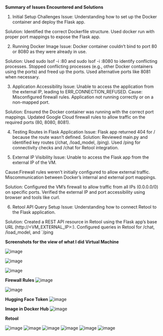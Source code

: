 **Summary of Issues Encountered and Solutions**
1. Initial Setup Challenges
Issue: Understanding how to set up the Docker container and deploy the Flask app.

Solution:
Identified the correct Dockerfile structure.
Used docker run with proper port mappings to expose the Flask app.

2. Running Docker Image
Issue: Docker container couldn’t bind to port 80 or 8080 as they were already in use.

Solution: Used sudo lsof -i :80 and sudo lsof -i :8080 to identify conflicting processes.
Stopped conflicting processes (e.g., other Docker containers using the ports) and freed up the ports.
Used alternative ports like 8081 when necessary.

3. Application Accessibility
Issue: Unable to access the application from the external IP, leading to ERR_CONNECTION_REFUSED.
Cause:
Misconfigured firewall rules.
Application not running correctly or on a non-mapped port.

Solution: Ensured the Docker container was running with the correct port mappings.
Updated Google Cloud firewall rules to allow traffic on the required ports (80, 8080, 8081).

4. Testing Routes in Flask Application
Issue: Flask app returned 404 for / because the route wasn’t defined.
Solution:
Reviewed main.py and identified key routes (/chat, /load_model, /ping).
Used /ping for connectivity checks and /chat for Retool integration.

5. External IP Visibility
Issue: Unable to access the Flask app from the external IP of the VM.

Cause:Firewall rules weren’t initially configured to allow external traffic.
Miscommunication between Docker’s internal and external port mappings.

Solution: Configured the VM’s firewall to allow traffic from all IPs (0.0.0.0/0) on specific ports.
Verified the external IP and port accessibility using browser and tools like curl.

6. Retool API Query Setup
Issue: Understanding how to connect Retool to the Flask application.

Solution: Created a REST API resource in Retool using the Flask app’s base URL (http://<VM_EXTERNAL_IP>:<PORT>).
Configured queries in Retool for /chat, /load_model, and `/ping


**Screenshots for the view of what I did**
**Virtual Machine**

![image](https://github.com/user-attachments/assets/f726f3c4-861c-4e87-a15f-61b5ec6401b6)

![image](https://github.com/user-attachments/assets/1540f10a-52f5-4cf4-aa9c-04f10157cf3b)

![image](https://github.com/user-attachments/assets/34222366-f42c-4a99-a56b-988f95ed7f10)

**Firewall Rules**
![image](https://github.com/user-attachments/assets/2ae43d7a-0736-4008-8c77-ef37359bd734)

![image](https://github.com/user-attachments/assets/6d84fafd-95ed-4b5f-9be5-f0b000fa40b3)

**Hugging Face Token**
![image](https://github.com/user-attachments/assets/79128930-0757-4235-ba27-2901d3b2da48)

**Image in Docker Hub**
![image](https://github.com/user-attachments/assets/60041de6-d643-4c31-aea7-df3cd205cd8f)

**Retool**

![image](https://github.com/user-attachments/assets/54e3f43e-e7ad-4a52-95f7-59f1fb78e353)
![image](https://github.com/user-attachments/assets/a4c4cab2-42b3-4dd2-bf61-b16182715927)
![image](https://github.com/user-attachments/assets/8c32a0ae-5ec2-4f8b-991a-0c943dfa47af)
![image](https://github.com/user-attachments/assets/baf83834-fbea-4669-bce6-5ccb4787b5af)
![image](https://github.com/user-attachments/assets/cdcfe0a2-1621-49f2-ad53-496ce5ac8876)
![image](https://github.com/user-attachments/assets/da7a6344-8c45-4f38-86ad-f86350a812b7)










